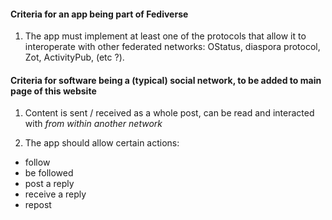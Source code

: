 #### Criteria for an app being part of Fediverse

1) The app must implement at least one of the protocols that allow it to interoperate with other federated networks: OStatus, diaspora protocol, Zot, ActivityPub, (etc ?).

#### Criteria for software being a (typical) social network, to be added to main page of this website
  1) Content is sent / received as a whole post, can be read and interacted with *from within another network*

  2) The app should allow certain actions:
  * follow
  * be followed
  * post a reply
  * receive a reply
  * repost